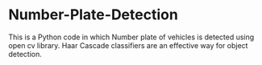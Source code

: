 # Number-Plate-Detection
This is a Python code in which Number plate of vehicles is detected using open cv library.
Haar Cascade classifiers are an effective way for object detection.

